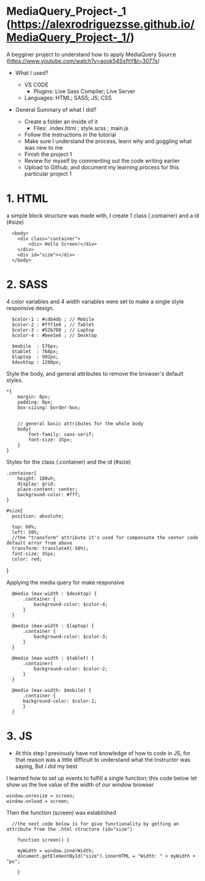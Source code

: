 # MediaQuery_Project-_1 (https://alexrodriguezsse.github.io/MediaQuery_Project-_1/)
A begginer project to understand how to apply MediaQuery
    Source (https://www.youtube.com/watch?v=aook54SsfhY&t=3077s)

- What I used?
    - VS CODE
        - Plugins: Live Sass Compiler; Live Server
    - Languages: HTML; SASS; JS; CSS
    
 - General Summary of what I did?
   - Create a folder an inside of it 
     -  Files: .index.html ;  style.scss ; main.js
   - Follow the instructions in the tutorial
   - Make sure I understand the process, learn why and goggling what was new to me
   - Finish the project 1
   - Review for myself by commenting out the code writing earlier
   - Upload to Github, and document my learning process for this particular project 1
   
   
# 1. HTML
  a simple block structure was made with, I create 1 class (.container) and a id (#size)
  
      <body>
        <div class="container">
            <div> Hello Screen!</div>
        </div>
        <div id="size"></div>
      </body>
  
# 2. SASS
  4 color variables and 4 width variables were set to make a single style responsive design.
  
      $color-1 : #cdb4db ; // Mobile
      $color-2 : #fff1e6 ; // Tablet
      $color-3 : #52b788 ; // Laptop
      $color-4 : #bee1e6 ; // Desktop

      $mobile  : 576px;
      $tablet  : 768px;
      $laptop  : 992px; 
      $desktop : 1200px;

Style the body, and general attributes to remove the browser's default styles.
  
    *{
        margin: 0px;
        padding: 0px;
        box-sizing: border-box;


        // general basic attributes for the whole body
        body{
            font-family: sans-serif;
            font-size: 35px;
        }
    }
  
Styles for the class (.container) and the id (#size)

    .container{
        height: 100vh;
        display: grid;
        place-content: center;
        background-color: #fff;
    }
  
    #size{
      position: absolute;

      top: 60%;
      left: 50%;
      //the "transform" attribute it's used for compensate the center code default error from above
      transform: translateX(-50%);
      font-size: 35px;
      color: red;
}
  
Applying the media query for make responsive
  
      @media (max-width : $desktop) {
          .container {
              background-color: $color-4;
          }
      }

      @media (max-width : $laptop) {
          .container {
              background-color: $color-3;
          }
      }

      @media (max-width : $tablet) {
          .container{
              background-color: $color-2;        
          }
      }

      @media (max-width: $mobile) {
          .container {
          background-color: $color-1;
          }   
      }
  
# 3. JS
  - At this step I previously have not knowledge of how to code in JS, for that reason was a little difficult to understand what the instructor was saying, But i did my best
  
I learned how to set up events to fulfill a single function; this code below let show us the live value of the width of our window browser

    window.onresize = screen;
    window.onload = screen;

Then the function (screen) was established 
  
      //the next code below is for give functionality by getting an attribute from the .html structure (id="size")
        
        function screen() {
        
        myWidth = window.innerWidth;
        document.getElementById("size").innerHTML = "Width: " + myWidth + "px";
       
        }
  
  
  
  
  
  
  
  
